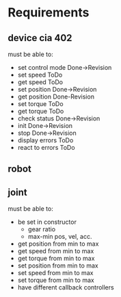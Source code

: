 Requirements
============


device cia 402
--------------

must be able to:
 - set control mode Done->Revision
 - set speed ToDo
 - get speed ToDo
 - set position Done->Revision
 - get position Done-Revision
 - set torque ToDo
 - get torque ToDo
 - check status Done->Revision
 - init Done->Revision
 - stop Done->Revision
 - display errors ToDo
 - react to errors ToDo


robot
-----

joint
-----
must be able to:
 - be set in constructor
   - gear ratio
   - max-min pos, vel, acc.
 - get position from min to max
 - get speed from min to max
 - get torque from min to max
 - set position from min to max
 - set speed from min to max
 - set torque from min to max
 - have different callback controllers

